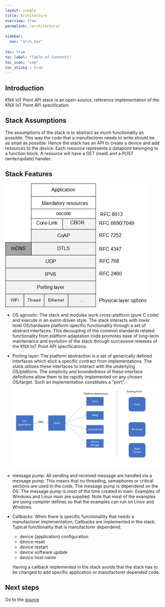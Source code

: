 ```yaml
---
layout: single
title: Architecture
overview: true
permalink: /architecture/

sidebar:
  nav: "arch_nav"

toc: true
toc_label: "Table of Contents"
toc_icon: "cog"
toc_sticky : true
---
```

## Introduction

KNX IoT Point API stack is an open-source, reference implementation of the KNX IoT Point API specification.

## Stack Assumptions

The assumptions of the stack is to abstract as much functionality as possible.
This way the code that a manufactorer needs to write should be as small as possible.
Hence the stack has an API to create a device and add resources to the device.
Each resource represents a datapoint belonging to a function block.
A resource will have a GET (read) and a POST (write/update) handler.

## Stack Features

![Stack features](/assets/images/knxstack-v1.png)

* OS agnostic: The stack and modules work cross-platform (pure C code) and execute in an event-driven style.
  The stack interacts with lower level OS/hardware platform-specific functionality through a set of abstract interfaces.
  This decoupling of the common  standards related functionality from platform adaptation code promotes ease of long-term maintenance and evolution of the stack through successive releases of the KNX IoT Point API specifications.

* Porting layer: The platform abstraction is a set of generically defined interfaces which elicit a specific contract from implementations.
  The stack utilizes these interfaces to interact with the underlying OS/platform.
  The simplicity and boundedness of these interface definitions allow them to be rapidly implemented on any chosen OS/target.
  Such an implementation constitutes a "port". ![porting layer](/assets/images/porting.png)

* message pump: All sending and received message are handled via a message pump.
  This means that no threading, semaphores or critical sections are used in the code. The message pump is dependend on the OS.
  The message pump is most of the time created in main. Examples of Windows and Linux main are supplied.
  Note that most of the examples are using compiler defines so that the examples can run on Linux and Windows.

* Callbacks: When there is specific functionallity that needs a manufactorer implementation, Callbacks are implemented in the stack.
  Typical functionality that is manufactorer dependend:

  * device (application) configuration
  * device reset
  * device restart
  * device software update
  * device host name

  Having a callback implemented in the stack avoids that the stack has to be changed to add specific application or manufactorer depended code.

## Next steps

Go to the [source](https://github.com/KNX-IOT/KNX-IOT-STACK)
